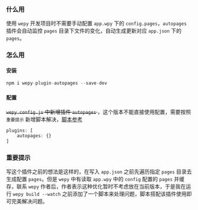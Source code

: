 ### 什么用
使用 `wepy` 开发项目时不需要手动配置 `app.wpy` 下的 `config.pages`，`autopages` 插件会自动监控 `pages` 目录下文件的变化，自动生成更新对应 `app.json` 下的 `pages`。
### 怎么用

#### 安装
```js
npm i wepy-plugin-autopages --save-dev
```

#### 配置
<s> `wepy.config.js` 中新增插件 `autopages` </s> ，这个版本不能直接使用配置，需要按照 `重要提示` 新增脚本解决，[脚本参考](https://github.com/cangku/wepy-plugin-autopages.git)
```js
plugins: [
    autopages: {}
]
```

### 重要提示
写这个插件之前的想法是这样的，在写入 `app.json` 之前先遍历指定 `pages` 目录去生成配置 `pages`。但是 `wepy` 中有读取 `app.wpy` 中的 `config` 配置的 `pages` 并缓存，联系 `wepy` 作者后，作者表示这种优化暂时不考虑放在当前版本，于是我在运行 `wepy build --watch` 之前添加了一个脚本来处理问题，脚本搭配该插件使用即可完美解决问题。